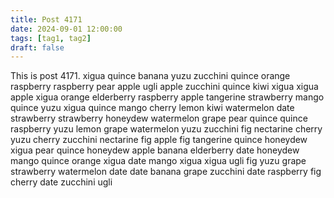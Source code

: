 ```yaml
---
title: Post 4171
date: 2024-09-01 12:00:00
tags: [tag1, tag2]
draft: false
---
```

This is post 4171.
xigua
quince
banana
yuzu
zucchini
quince
orange
raspberry
raspberry
pear
apple
ugli
apple
zucchini
quince
kiwi
xigua
xigua
apple
xigua
orange
elderberry
raspberry
apple
tangerine
strawberry
mango
quince
yuzu
xigua
quince
mango
cherry
lemon
kiwi
watermelon
date
strawberry
strawberry
honeydew
watermelon
grape
pear
quince
quince
raspberry
yuzu
lemon
grape
watermelon
yuzu
zucchini
fig
nectarine
cherry
yuzu
cherry
zucchini
nectarine
fig
apple
fig
tangerine
quince
honeydew
xigua
pear
quince
honeydew
apple
banana
elderberry
date
honeydew
mango
quince
orange
xigua
date
mango
xigua
xigua
ugli
fig
yuzu
grape
strawberry
watermelon
date
date
banana
grape
zucchini
date
raspberry
fig
cherry
date
zucchini
ugli
